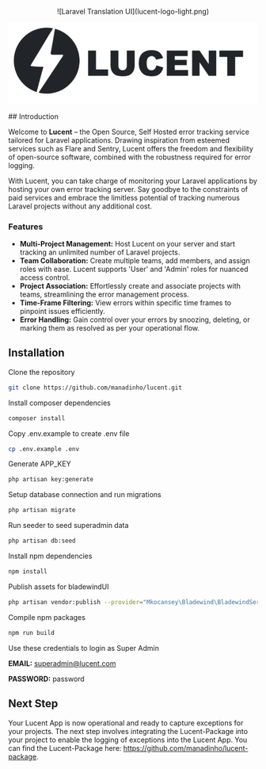 <p align="center">![Laravel Translation UI](lucent-logo-light.png)</p>
<div align="center">
  
![Lucent](lucent-logo-light.png)

</div>
## Introduction

Welcome to **Lucent** – the Open Source, Self Hosted error tracking service tailored for Laravel applications. Drawing inspiration from esteemed services such as Flare and Sentry, Lucent offers the freedom and flexibility of open-source software, combined with the robustness required for error logging.

With Lucent, you can take charge of monitoring your Laravel applications by hosting your own error tracking server. Say goodbye to the constraints of paid services and embrace the limitless potential of tracking numerous Laravel projects without any additional cost.

### Features

- **Multi-Project Management:** Host Lucent on your server and start tracking an unlimited number of Laravel projects.
- **Team Collaboration:** Create multiple teams, add members, and assign roles with ease. Lucent supports 'User' and 'Admin' roles for nuanced access control.
- **Project Association:** Effortlessly create and associate projects with teams, streamlining the error management process.
- **Time-Frame Filtering:** View errors within specific time frames to pinpoint issues efficiently.
- **Error Handling:** Gain control over your errors by snoozing, deleting, or marking them as resolved as per your operational flow.



## Installation
Clone the repository
```bash
git clone https://github.com/manadinho/lucent.git
```
Install composer dependencies
```bash
composer install
```
Copy .env.example to create .env file
```bash
cp .env.example .env
```
Generate APP_KEY
```bash
php artisan key:generate
```
Setup database connection and run migrations
```bash
php artisan migrate
```
Run seeder to seed superadmin data
```bash
php artisan db:seed
```
Install npm dependencies
```bash
npm install
```
Publish assets for bladewindUI
```bash
php artisan vendor:publish --provider="Mkocansey\Bladewind\BladewindServiceProvider" --tag=bladewind-public --force
```
Compile npm packages
```bash
npm run build
```
Use these credentials to login as Super Admin

**EMAIL:** superadmin@lucent.com

**PASSWORD:** password
## Next Step

Your Lucent App is now operational and ready to capture exceptions for your projects. The next step involves integrating the Lucent-Package into your project to enable the logging of exceptions into the Lucent App. You can find the Lucent-Package here: https://github.com/manadinho/lucent-package.
